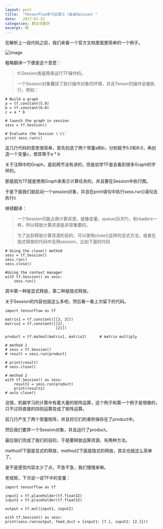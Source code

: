 ```yaml
---
layout: post
title:  "TensorFlow学习记录三（会话Session）"
date:   2017-01-22
categories: 算法与数学
excerpt: 嗯
---
```


在解析上一段代码之前，我们来看一个官方文档里面更简单的一个例子。

![image](http://p1.bpimg.com/1949/b3e8c14af183b9f5.png)

粗略翻译一下便是这个意思：

> tf.Session类是用来运行TF操作的。

> 一个Session对象囊括了执行操作对象的环境，并且Tensor的操作会被执行，例如：

```
# Build a graph
a = tf.constant(5.0)
b = tf.constant(6.0)
c = a * b

# launch the graph in session
sess = tf.Session()

# Evaluate the Session \'c\'
print sess.run(c)
```

这几行代码的意思很简单，首先创造了两个常量a和b，分别赋予5.0和6.0，再创造一个变量c，使其等于a * b

关于注释中的Graph，是前两节没有讲的，但是初学TF是会看到很多Graph的字样的。

那是因为TF就是使用Graph来表示计算任务的，并且要在Session中执行图。

于是下面我们就启动一个session对象，并且在print语句中执行sess.run()语句去执行c

继续翻译：

> 一个Session可能占用计算资源，就像变量，queue(队列?)，和readers一样。所以释放计算资源是非常重要的。

> 为了达到释放计算资源的目的，可以使用close()这样的显式方法，或者在隐式释放的代码中去用session，比如下面的代码

```
# Using the close() method
sess = tf.Session()
sess.run()
sess.close()

#Using the context manager
with tf.Session() as sess:
	sess.run()
```

其中第一种是显式释放，第二种是隐式释放。

关于Session的内容也就这么多吧，然后看一看上次留下的代码。

```
import tensorflow as tf 

matrix1 = tf.constant([[3, 3]])
matrix2 = tf.constant([[2], 
	                   [2]])

product = tf.matmul(matrix1, matrix2)      # matrix multiply

# method 1
# sess = tf.Session()
# result = sess.run(product)

# print(result)
# sess.close()

# method 2
with tf.Session() as sess:
	result2 = sess.run(product)
	print(result2)
# auto close()
```

没错，机器学习的计算中有着大量的矩阵运算，这个例子和第一个例子是很像的，只不过将直接的四则运算变成了矩阵运算。

前几行产生了两个常量矩阵，并且将它们的乘积保存在了product中。

然后我们要弄一个Session对象，并且运行了product。

最后我们完成了我们的目的，于是要释放运算资源，有两种方法。

method1下面是显式的释放，method2下面是隐式的释放，其实也就这么简单了。

是不是感觉内容太少了点，不急不急，我们慢慢来嘛。

老规矩，下次说一说TF中的变量：

```
import tensorflow as tf 

input1 = tf.placeholder(tf.float32)
input2 = tf.placeholder(tf.float32)

output = tf.mul(input1, input2)

with tf.Session() as sess:
print(sess.run(output, feed_dict = {input1: [7.], input2: [2.]}))
```